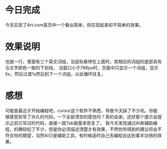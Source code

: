 # 今日完成
今天实现了Art.com首页中一个看似简单，但实现起来却不简单的效果。

# 效果说明
也就一行，里面有三个英文词组，当鼠标悬停在上面时，其相应的词组的底部具有与文字颜色一致的下划线，
当窗口小于766px时，页面中只显示一个词组，显示5s，然后过渡1s然后到下一个词组，以此循环往复。

# 感想
可能是最近才开始编程吧，cursor这个软件不熟悉，导致今天踩了不少坑。你能够感受到写了许久的代码，一下全部清空的感觉吗？真的会谢，还好那个提示会提示之前已写过的代码，直接一路Tab就基本恢复了。
我今天发现通过AI来辅助编程，的确轻松了不少，但是你必须描述清楚才有效果，不然你所得到的建议将会不符合你的期望，当然AI只是辅助工具，有时候适时自己去编程会达到事半功倍的效果。